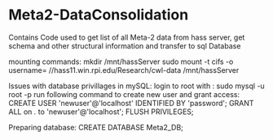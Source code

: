 # Meta2-DataConsolidation
Contains Code used to get list of all Meta-2 data from hass server, get schema and other structural information and transfer to sql Database


mounting commands:
mkdir /mnt/hassServer
sudo mount -t cifs -o username=<username> //hass11.win.rpi.edu/Research/cwl-data /mnt/hassServer


Issues with database privillages in mySQL:
login to root with : sudo mysql -u root -p
run following command to create new user and grant access: 
CREATE USER 'newuser'@'localhost' IDENTIFIED BY 'password';
GRANT ALL on *.* to 'newuser'@'localhost';
FLUSH PRIVILEGES;


Preparing database:
CREATE DATABASE Meta2_DB;
